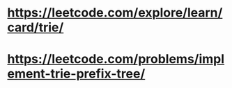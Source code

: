 # https://leetcode.com/explore/learn/card/trie/

# https://leetcode.com/problems/implement-trie-prefix-tree/
